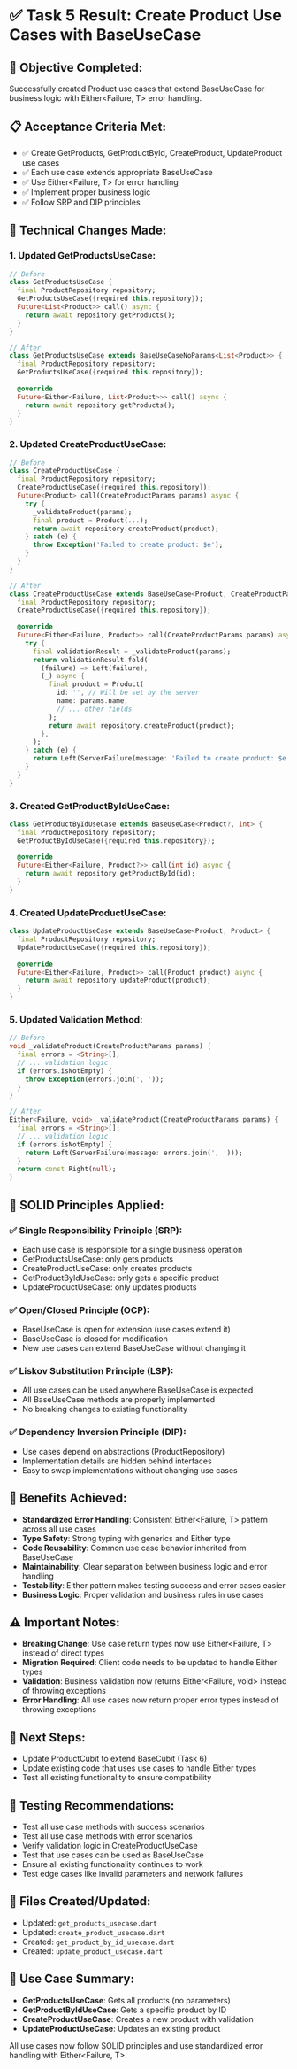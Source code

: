 # ✅ Task 5 Result: Create Product Use Cases with BaseUseCase

## 🎯 **Objective Completed:**
Successfully created Product use cases that extend BaseUseCase for business logic with Either<Failure, T> error handling.

## 📋 **Acceptance Criteria Met:**
- ✅ Create GetProducts, GetProductById, CreateProduct, UpdateProduct use cases
- ✅ Each use case extends appropriate BaseUseCase
- ✅ Use Either<Failure, T> for error handling
- ✅ Implement proper business logic
- ✅ Follow SRP and DIP principles

## 🔧 **Technical Changes Made:**

### **1. Updated GetProductsUseCase:**
```dart
// Before
class GetProductsUseCase {
  final ProductRepository repository;
  GetProductsUseCase({required this.repository});
  Future<List<Product>> call() async {
    return await repository.getProducts();
  }
}

// After
class GetProductsUseCase extends BaseUseCaseNoParams<List<Product>> {
  final ProductRepository repository;
  GetProductsUseCase({required this.repository});
  
  @override
  Future<Either<Failure, List<Product>>> call() async {
    return await repository.getProducts();
  }
}
```

### **2. Updated CreateProductUseCase:**
```dart
// Before
class CreateProductUseCase {
  final ProductRepository repository;
  CreateProductUseCase({required this.repository});
  Future<Product> call(CreateProductParams params) async {
    try {
      _validateProduct(params);
      final product = Product(...);
      return await repository.createProduct(product);
    } catch (e) {
      throw Exception('Failed to create product: $e');
    }
  }
}

// After
class CreateProductUseCase extends BaseUseCase<Product, CreateProductParams> {
  final ProductRepository repository;
  CreateProductUseCase({required this.repository});
  
  @override
  Future<Either<Failure, Product>> call(CreateProductParams params) async {
    try {
      final validationResult = _validateProduct(params);
      return validationResult.fold(
        (failure) => Left(failure),
        (_) async {
          final product = Product(
            id: '', // Will be set by the server
            name: params.name,
            // ... other fields
          );
          return await repository.createProduct(product);
        },
      );
    } catch (e) {
      return Left(ServerFailure(message: 'Failed to create product: $e'));
    }
  }
}
```

### **3. Created GetProductByIdUseCase:**
```dart
class GetProductByIdUseCase extends BaseUseCase<Product?, int> {
  final ProductRepository repository;
  GetProductByIdUseCase({required this.repository});
  
  @override
  Future<Either<Failure, Product?>> call(int id) async {
    return await repository.getProductById(id);
  }
}
```

### **4. Created UpdateProductUseCase:**
```dart
class UpdateProductUseCase extends BaseUseCase<Product, Product> {
  final ProductRepository repository;
  UpdateProductUseCase({required this.repository});
  
  @override
  Future<Either<Failure, Product>> call(Product product) async {
    return await repository.updateProduct(product);
  }
}
```

### **5. Updated Validation Method:**
```dart
// Before
void _validateProduct(CreateProductParams params) {
  final errors = <String>[];
  // ... validation logic
  if (errors.isNotEmpty) {
    throw Exception(errors.join(', '));
  }
}

// After
Either<Failure, void> _validateProduct(CreateProductParams params) {
  final errors = <String>[];
  // ... validation logic
  if (errors.isNotEmpty) {
    return Left(ServerFailure(message: errors.join(', ')));
  }
  return const Right(null);
}
```

## 🎯 **SOLID Principles Applied:**

### **✅ Single Responsibility Principle (SRP):**
- Each use case is responsible for a single business operation
- GetProductsUseCase: only gets products
- CreateProductUseCase: only creates products
- GetProductByIdUseCase: only gets a specific product
- UpdateProductUseCase: only updates products

### **✅ Open/Closed Principle (OCP):**
- BaseUseCase is open for extension (use cases extend it)
- BaseUseCase is closed for modification
- New use cases can extend BaseUseCase without changing it

### **✅ Liskov Substitution Principle (LSP):**
- All use cases can be used anywhere BaseUseCase is expected
- All BaseUseCase methods are properly implemented
- No breaking changes to existing functionality

### **✅ Dependency Inversion Principle (DIP):**
- Use cases depend on abstractions (ProductRepository)
- Implementation details are hidden behind interfaces
- Easy to swap implementations without changing use cases

## 🚀 **Benefits Achieved:**
- **Standardized Error Handling**: Consistent Either<Failure, T> pattern across all use cases
- **Type Safety**: Strong typing with generics and Either type
- **Code Reusability**: Common use case behavior inherited from BaseUseCase
- **Maintainability**: Clear separation between business logic and error handling
- **Testability**: Either pattern makes testing success and error cases easier
- **Business Logic**: Proper validation and business rules in use cases

## ⚠️ **Important Notes:**
- **Breaking Change**: Use case return types now use Either<Failure, T> instead of direct types
- **Migration Required**: Client code needs to be updated to handle Either types
- **Validation**: Business validation now returns Either<Failure, void> instead of throwing exceptions
- **Error Handling**: All use cases now return proper error types instead of throwing exceptions

## 📝 **Next Steps:**
- Update ProductCubit to extend BaseCubit (Task 6)
- Update existing code that uses use cases to handle Either types
- Test all existing functionality to ensure compatibility

## 🧪 **Testing Recommendations:**
- Test all use case methods with success scenarios
- Test all use case methods with error scenarios
- Verify validation logic in CreateProductUseCase
- Test that use cases can be used as BaseUseCase
- Ensure all existing functionality continues to work
- Test edge cases like invalid parameters and network failures

## 📁 **Files Created/Updated:**
- Updated: `get_products_usecase.dart`
- Updated: `create_product_usecase.dart`
- Created: `get_product_by_id_usecase.dart`
- Created: `update_product_usecase.dart`

## 🔧 **Use Case Summary:**
- **GetProductsUseCase**: Gets all products (no parameters)
- **GetProductByIdUseCase**: Gets a specific product by ID
- **CreateProductUseCase**: Creates a new product with validation
- **UpdateProductUseCase**: Updates an existing product

All use cases now follow SOLID principles and use standardized error handling with Either<Failure, T>. 